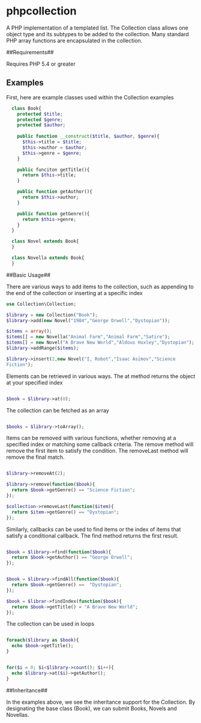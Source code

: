 phpcollection
=============

A PHP implementation of a templated list. The Collection class allows
one object type and its subtypes to be added to the collection. Many
standard PHP array functions are encapsulated in the collection.

##Requirements##

Requires PHP 5.4 or greater

## Examples ##

First, here are example classes used within the Collection examples

```php
  class Book{
    protected $title;
    protected $genre;
    protected $author;
 
    public function __construct($title, $author, $genre){
      $this->title = $title;
      $this->author = $author;
      $this->genre = $genre;
    }

    public funciton getTitle(){
      return $this->title; 
    }

    public function getAuthor(){
      return $this->author;
    }

    public function getGenre(){
      return $this->genre;
    }
  }

  class Novel extends Book{
  }

  class Novella extends Book{
  }


```
##Basic Usage##

There are various ways to add items to the collection, such as
appending to the end of the collection or inserting at a specific index

```php
use Collection\Collection;

$library = new Collection("Book");
$library->add(new Novel("1984","George Orwell","Dystopian"));

$items = array();
$items[] = new Novella("Animal Farm","Animal Farm","Satire");
$items[] = new Novel("A Brave New World","Aldous Huxley","Dystopian");
$library->addRange($items);

$library->insert(2,new Novel("I, Robot","Isaac Asimov","Science
Fiction");

```

Elements can be retrieved in various ways. The at method returns the
object at your specified index 

```php

$book = $library->at(0);

```

The collection can be fetched as an array

```php

$books = $library->toArray();

```

Items can be removed with various functions, whether removing at a
specified index or matching some callback criteria. The remove method
will remove the first item to satisfy the condition. The removeLast
method will remove the final match.

```php

$library->removeAt(2);

$library->remove(function($book){
  return $book->getGenre() == "Science Fiction";
});

$collection->removeLast(function($item){
  return $item->getGenre() == "Dystopian";
});

```

Similarly, callbacks can be used to find items or the index of items
that satisfy a conditional callback. The find method returns the first
result.

```php

$book = $library->find(function($book){
  return $book->getAuthor() == "George Orwell";
});


$book = $library->findAll(function($book){
  return $book->getGenre() ==  "Dystopian";
});

$book = $librar->findIndex(function($book){
  return $book->getTitle() = "A Brave New World";
});


```

The collection can be used in loops

```php

foreach($library as $book){
  echo $book->getTitle();
}


for($i = 0; $i<$library->count(); $i++){
  echo $library->at($i)->getAuthor();
}

```

##Inheritance##

In the examples above, we see the inheritance support for the
Collection. By designating the base class (Book), we can submit Books,
Novels and Novellas.
